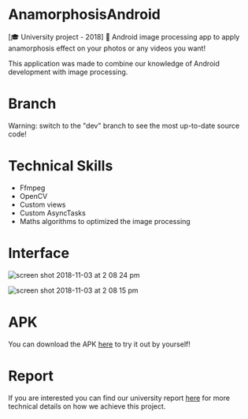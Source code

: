 # AnamorphosisAndroid

[🎓 University project - 2018] 📸 Android image processing app to apply anamorphosis effect on your photos or any videos you want!

This application was made to combine our knowledge of Android development with image processing.


# Branch
Warning: switch to the "dev" branch to see the most up-to-date source code!

# Technical Skills
- Ffmpeg
- OpenCV
- Custom views
- Custom AsyncTasks
- Maths algorithms to optimized the image processing

# Interface

![screen shot 2018-11-03 at 2 08 24 pm](https://user-images.githubusercontent.com/15064826/47952971-1fa7e800-df77-11e8-8ea4-1c3873cc285a.png)

![screen shot 2018-11-03 at 2 08 15 pm](https://user-images.githubusercontent.com/15064826/47952970-1fa7e800-df77-11e8-8658-665e060595da.png)


# APK

You can download the APK [here](../develop/app-debug.apk) to try it out by yourself!

# Report

If you are interested you can find our university report [here](https://github.com/CyrilNb/AnamorphosisAndroid/files/2544990/Android.anamorphosis.presentation.pdf)
 for more technical details on how we achieve this project.
